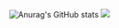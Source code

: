 ![Anurag's GitHub stats](https://github-readme-stats.vercel.app/api?username=VagTsop)
<span>
<img style="padding-left= 20%;"  src="https://github-readme-stats.vercel.app/api/top-langs/?username=VagTsop" />
</span>

